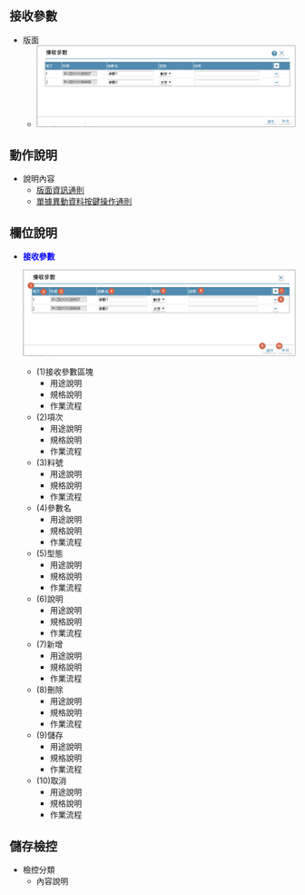 ## <div id="layout">接收參數</div>

* 版面
  * ![ini]

## <div id="form-action">動作說明</div>

* 說明內容
  * [版面資訊通則](../RulesOther/README.md#ruleother1)
  * [單據異動資料按鍵操作通則](../RulesButton/README#rulebutton2)

## <div id="object-desc">欄位說明</div>
* <p id="fieldbreak3" style="color:blue;font-weight:bold">接收參數</p>

    ![fieldbreak_m7]  

    * <t>(1)接收參數區塊</t>
      * 用途說明
      * 規格說明
      * 作業流程
    * <t>(2)項次</t>
      * 用途說明
      * 規格說明
      * 作業流程
    * <t>(3)料號</t>
      * 用途說明
      * 規格說明
      * 作業流程
    * <t>(4)參數名</t>
      * 用途說明
      * 規格說明
      * 作業流程
    * <t>(5)型態</t>
      * 用途說明
      * 規格說明
      * 作業流程
    * <t>(6)說明</t>
      * 用途說明
      * 規格說明
      * 作業流程
    * <t>(7)新增</t>
      * 用途說明
      * 規格說明
      * 作業流程
    * <t>(8)刪除</t>
      * 用途說明
      * 規格說明
      * 作業流程
    * <t>(9)儲存</t>
      * 用途說明
      * 規格說明
      * 作業流程
    * <t>(10)取消</t>
      * 用途說明
      * 規格說明
      * 作業流程
      
## <div id="save-action">儲存檢控</div>
* 檢控分類
    * 內容說明
    
<!-- 圖示_介面 -->
[ini]:attachment/ini_parameter.png "[介面]接收參數"
[fieldbreak_m7]:attachment/mark_ini_parameter.png "[欄位說明]接收參數"